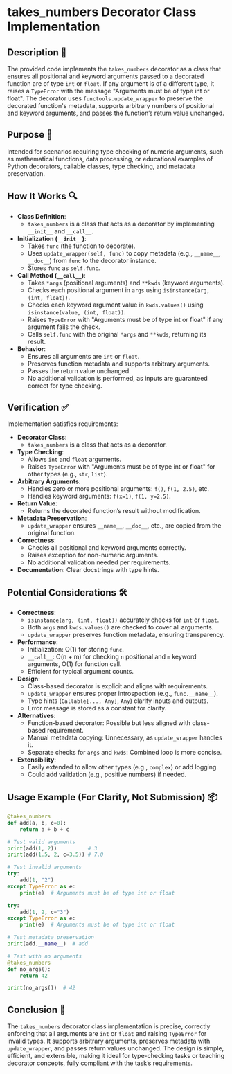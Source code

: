 # takes_numbers Decorator Class Implementation

## Description 📝

The provided code implements the `takes_numbers` decorator as a class that ensures all positional and keyword arguments passed to a decorated function are of type `int` or `float`.
If any argument is of a different type, it raises a `TypeError` with the message "Arguments must be of type int or float".
The decorator uses `functools.update_wrapper` to preserve the decorated function's metadata, supports arbitrary numbers of positional and keyword arguments, and passes the function’s return value unchanged.

## Purpose 🎯

Intended for scenarios requiring type checking of numeric arguments, such as mathematical functions, data processing, or educational examples of Python decorators, callable classes, type checking, and metadata preservation.

## How It Works 🔍

-   **Class Definition**:
    -   `takes_numbers` is a class that acts as a decorator by implementing `__init__` and `__call__`.
-   **Initialization (`__init__`)**:
    -   Takes `func` (the function to decorate).
    -   Uses `update_wrapper(self, func)` to copy metadata (e.g., `__name__`, `__doc__`) from `func` to the decorator instance.
    -   Stores `func` as `self.func`.
-   **Call Method (`__call__`)**:
    -   Takes `*args` (positional arguments) and `**kwds` (keyword arguments).
    -   Checks each positional argument in `args` using `isinstance(arg, (int, float))`.
    -   Checks each keyword argument value in `kwds.values()` using `isinstance(value, (int, float))`.
    -   Raises `TypeError` with "Arguments must be of type int or float" if any argument fails the check.
    -   Calls `self.func` with the original `*args` and `**kwds`, returning its result.
-   **Behavior**:
    -   Ensures all arguments are `int` or `float`.
    -   Preserves function metadata and supports arbitrary arguments.
    -   Passes the return value unchanged.
    -   No additional validation is performed, as inputs are guaranteed correct for type checking.

## Verification ✅

Implementation satisfies requirements:

-   **Decorator Class**:
    -   `takes_numbers` is a class that acts as a decorator.
-   **Type Checking**:
    -   Allows `int` and `float` arguments.
    -   Raises `TypeError` with "Arguments must be of type int or float" for other types (e.g., `str`, `list`).
-   **Arbitrary Arguments**:
    -   Handles zero or more positional arguments: `f()`, `f(1, 2.5)`, etc.
    -   Handles keyword arguments: `f(x=1)`, `f(1, y=2.5)`.
-   **Return Value**:
    -   Returns the decorated function’s result without modification.
-   **Metadata Preservation**:
    -   `update_wrapper` ensures `__name__`, `__doc__`, etc., are copied from the original function.
-   **Correctness**:
    -   Checks all positional and keyword arguments correctly.
    -   Raises exception for non-numeric arguments.
    -   No additional validation needed per requirements.
-   **Documentation**: Clear docstrings with type hints.

## Potential Considerations 🛠️

-   **Correctness**:
    -   `isinstance(arg, (int, float))` accurately checks for `int` or `float`.
    -   Both `args` and `kwds.values()` are checked to cover all arguments.
    -   `update_wrapper` preserves function metadata, ensuring transparency.
-   **Performance**:
    -   Initialization: O(1) for storing `func`.
    -   `__call__`: O(n + m) for checking `n` positional and `m` keyword arguments, O(1) for function call.
    -   Efficient for typical argument counts.
-   **Design**:
    -   Class-based decorator is explicit and aligns with requirements.
    -   `update_wrapper` ensures proper introspection (e.g., `func.__name__`).
    -   Type hints (`Callable[..., Any]`, `Any`) clarify inputs and outputs.
    -   Error message is stored as a constant for clarity.
-   **Alternatives**:
    -   Function-based decorator: Possible but less aligned with class-based requirement.
    -   Manual metadata copying: Unnecessary, as `update_wrapper` handles it.
    -   Separate checks for `args` and `kwds`: Combined loop is more concise.
-   **Extensibility**:
    -   Easily extended to allow other types (e.g., `complex`) or add logging.
    -   Could add validation (e.g., positive numbers) if needed.

## Usage Example (For Clarity, Not Submission) 📦

```python
@takes_numbers
def add(a, b, c=0):
    return a + b + c

# Test valid arguments
print(add(1, 2))          # 3
print(add(1.5, 2, c=3.5)) # 7.0

# Test invalid arguments
try:
    add(1, "2")
except TypeError as e:
    print(e)  # Arguments must be of type int or float

try:
    add(1, 2, c="3")
except TypeError as e:
    print(e)  # Arguments must be of type int or float

# Test metadata preservation
print(add.__name__)  # add

# Test with no arguments
@takes_numbers
def no_args():
    return 42

print(no_args())  # 42
```

## Conclusion 🚀

The `takes_numbers` decorator class implementation is precise, correctly enforcing that all arguments are `int` or `float` and raising `TypeError` for invalid types.
It supports arbitrary arguments, preserves metadata with `update_wrapper`, and passes return values unchanged.
The design is simple, efficient, and extensible, making it ideal for type-checking tasks or teaching decorator concepts, fully compliant with the task’s requirements.
